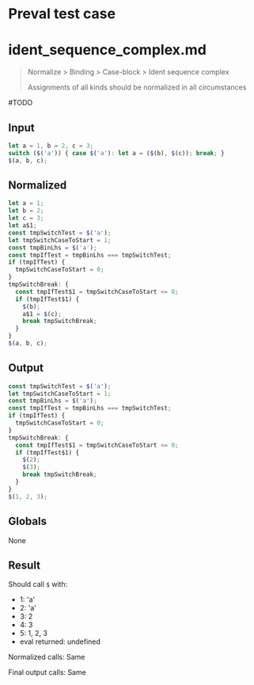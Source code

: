 # Preval test case

# ident_sequence_complex.md

> Normalize > Binding > Case-block > Ident sequence complex
>
> Assignments of all kinds should be normalized in all circumstances

#TODO

## Input

`````js filename=intro
let a = 1, b = 2, c = 3;
switch ($('a')) { case $('a'): let a = ($(b), $(c)); break; }
$(a, b, c);
`````

## Normalized

`````js filename=intro
let a = 1;
let b = 2;
let c = 3;
let a$1;
const tmpSwitchTest = $('a');
let tmpSwitchCaseToStart = 1;
const tmpBinLhs = $('a');
const tmpIfTest = tmpBinLhs === tmpSwitchTest;
if (tmpIfTest) {
  tmpSwitchCaseToStart = 0;
}
tmpSwitchBreak: {
  const tmpIfTest$1 = tmpSwitchCaseToStart <= 0;
  if (tmpIfTest$1) {
    $(b);
    a$1 = $(c);
    break tmpSwitchBreak;
  }
}
$(a, b, c);
`````

## Output

`````js filename=intro
const tmpSwitchTest = $('a');
let tmpSwitchCaseToStart = 1;
const tmpBinLhs = $('a');
const tmpIfTest = tmpBinLhs === tmpSwitchTest;
if (tmpIfTest) {
  tmpSwitchCaseToStart = 0;
}
tmpSwitchBreak: {
  const tmpIfTest$1 = tmpSwitchCaseToStart <= 0;
  if (tmpIfTest$1) {
    $(2);
    $(3);
    break tmpSwitchBreak;
  }
}
$(1, 2, 3);
`````

## Globals

None

## Result

Should call `$` with:
 - 1: 'a'
 - 2: 'a'
 - 3: 2
 - 4: 3
 - 5: 1, 2, 3
 - eval returned: undefined

Normalized calls: Same

Final output calls: Same
